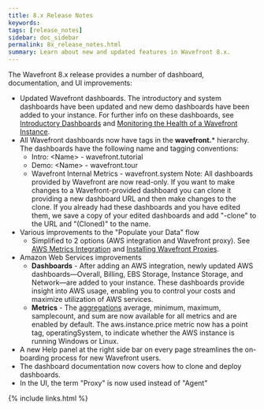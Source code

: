 ```yaml
---
title: 8.x Release Notes
keywords:
tags: [release_notes]
sidebar: doc_sidebar
permalink: 8x_release_notes.html
summary: Learn about new and updated features in Wavefront 8.x.
---
```

The Wavefront 8.x release provides a number of dashboard, documentation, and UI improvements:

- Updated Wavefront dashboards. The introductory and system dashboards have been updated and new demo dashboards have been added to your instance. For further info on these dashboards, see [Introductory Dashboards](dashboards_introductory) and [Monitoring the Health of a Wavefront Instance](wavefront_monitoring).
- All Wavefront dashboards now have tags in the **wavefront.*** hierarchy.  The dashboards have the following name and tagging conventions:
  - Intro: \<Name\> - wavefront.tutorial
  - Demo: \<Name\> - wavefront.tour
  - Wavefront Internal Metrics - wavefront.system
    Note: All dashboards provided by Wavefront are now read-only. If you want to make changes to a Wavefront-provided dashboard you can clone it providing a new dashboard URL and then make changes to the clone. If  you already had these dashboards and you have edited them, we save a copy of your edited dashboards and add "-clone" to the URL and "(Cloned)" to the name.
- Various improvements to the "Populate your Data" flow
  - Simplified to 2 options (AWS integration and Wavefront proxy). See [AWS Metrics Integration](integrations_aws_metrics) and [Installing Wavefront Proxies](proxies_installing).
- Amazon Web Services improvements
  - **Dashboards** - After adding an AWS integration, newly updated AWS dashboards—Overall, Billing, EBS Storage, Instance Storage, and Network—are added to your instance. These dashboards provide insight into AWS usage, enabling you to control your costs and maximize utilization of AWS services.
  - **Metrics** - The [aggregations](integrations_aws_metrics#aws-aggregate-metrics) average, minimum, maximum, samplecount, and sum are now available for all metrics and are enabled by default. The aws.instance.price metric now has a point tag, operatingSystem, to indicate whether the AWS instance is running Windows or Linux.
- A new Help panel at the right side bar on every page streamlines the on-boarding process for new Wavefront users.
- The dashboard documentation now covers how to clone and deploy dashboards. 
- In the UI, the term "Proxy" is now used instead of "Agent"


{% include links.html %}
